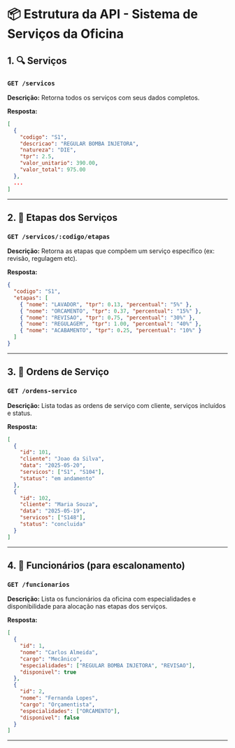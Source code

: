
# 📦 Estrutura da API - Sistema de Serviços da Oficina

## 1. 🔍 Serviços

### `GET /servicos`
**Descrição:** Retorna todos os serviços com seus dados completos.

**Resposta:**
```json
[
  {
    "codigo": "S1",
    "descricao": "REGULAR BOMBA INJETORA",
    "natureza": "DIE",
    "tpr": 2.5,
    "valor_unitario": 390.00,
    "valor_total": 975.00
  },
  ...
]
```

---

## 2. 🧩 Etapas dos Serviços

### `GET /servicos/:codigo/etapas`
**Descrição:** Retorna as etapas que compõem um serviço específico (ex: revisão, regulagem etc).

**Resposta:**
```json
{
  "codigo": "S1",
  "etapas": [
    { "nome": "LAVADOR", "tpr": 0.13, "percentual": "5%" },
    { "nome": "ORCAMENTO", "tpr": 0.37, "percentual": "15%" },
    { "nome": "REVISAO", "tpr": 0.75, "percentual": "30%" },
    { "nome": "REGULAGEM", "tpr": 1.00, "percentual": "40%" },
    { "nome": "ACABAMENTO", "tpr": 0.25, "percentual": "10%" }
  ]
}
```

---

## 3. 📄 Ordens de Serviço

### `GET /ordens-servico`
**Descrição:** Lista todas as ordens de serviço com cliente, serviços incluídos e status.

**Resposta:**
```json
[
  {
    "id": 101,
    "cliente": "Joao da Silva",
    "data": "2025-05-20",
    "servicos": ["S1", "S104"],
    "status": "em andamento"
  },
  {
    "id": 102,
    "cliente": "Maria Souza",
    "data": "2025-05-19",
    "servicos": ["S148"],
    "status": "concluida"
  }
]
```

---

## 4. 👷 Funcionários (para escalonamento)

### `GET /funcionarios`
**Descrição:** Lista os funcionários da oficina com especialidades e disponibilidade para alocação nas etapas dos serviços.

**Resposta:**
```json
[
  {
    "id": 1,
    "nome": "Carlos Almeida",
    "cargo": "Mecânico",
    "especialidades": ["REGULAR BOMBA INJETORA", "REVISAO"],
    "disponivel": true
  },
  {
    "id": 2,
    "nome": "Fernanda Lopes",
    "cargo": "Orçamentista",
    "especialidades": ["ORCAMENTO"],
    "disponivel": false
  }
]
```

---

